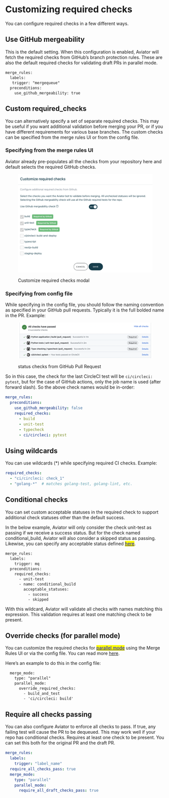# Customizing required checks

You can configure required checks in a few different ways.

## Use GitHub mergeability

This is the default setting. When this configuration is enabled, Aviator will fetch the required checks from GitHub’s branch protection rules. These are also the default required checks for validating draft PRs in parallel mode.

```
merge_rules:
  labels:
   trigger: "mergequeue"
  preconditions:
    use_github_mergeability: true
```

## Custom required\_checks

You can alternatively specify a set of separate required checks. This may be useful if you want additional validation before merging your PR, or if you have different requirements for various base branches. The custom checks can be specified from the merge rules UI or from the config file.

### Specifying from the merge rules UI

Aviator already pre-populates all the checks from your repository here and default selects the required GitHub checks.

<figure><img src="../.gitbook/assets/Screen Shot 2022-12-29 at 9.14.58 AM.png" alt=""><figcaption><p>Customize required checks modal</p></figcaption></figure>

### Specifying from config file

While specifying in the config file, you should follow the naming convention as specified in your GitHub pull requests. Typically it is the full bolded name in the PR. Example:

<figure><img src="../.gitbook/assets/Screen Shot 2023-04-17 at 9.52.06 AM.png" alt=""><figcaption><p>status checks from GitHub Pull Request</p></figcaption></figure>

So in this case, the check for the last CircleCI test will be `ci/circleci: pytest`, but for the case of GitHub actions, only the job name is used (after forward slash). So the above check names would be in-order:

```yaml
merge_rules:
  preconditions:
    use_github_mergeability: false
    required_checks:
      - build
      - unit-test
      - typecheck
      - ci/circleci: pytest
```

## Using wildcards

You can use wildcards (\*) while specifying required CI checks. Example:

```yaml
required_checks:     
  - "ci/circleci: check_1"
  - "golang-*"  # matches golang-test, golang-lint, etc.
```

## Conditional checks

You can set custom acceptable statuses in the required check to support additional check statuses other than the default success.

In the below example, Aviator will only consider the check unit-test as passing if we receive a success status. But for the check named conditional\_build, Aviator will also consider a skipped status as passing. Likewise, you can specify any acceptable status defined [<mark style="color:blue;">here</mark>](https://docs.github.com/en/rest/checks/runs#get-a-check-run).

```
merge_rules:
  labels:
    trigger: mq
  preconditions:
    required_checks:
      - unit-test
      - name: conditional_build
        acceptable_statuses:
          - success
          - skipped
```

With this wildcard, Aviator will validate all checks with names matching this expression. This validation requires at least one matching check to be present.

## Override checks (for parallel mode)

You can customize the required checks for [<mark style="color:blue;">parallel mode</mark>](concepts/parallel-mode/) using the Merge Rules UI or via the config file. You can read more [here](concepts/parallel-mode/#separate-ci-validations-for-draft-pr).

Here’s an example to do this in the config file:

```
  merge_mode:
    type: "parallel"
    parallel_mode:
      override_required_checks:
        - build_and_test
        - 'ci/circleci: build'
```

## Require all checks passing

You can also configure Aviator to enforce all checks to pass. If true, any failing test will cause the PR to be dequeued. This may work well if your repo has conditional checks. Requires at least one check to be present. You can set this both for the original PR and the draft PR.

```yaml
merge_rules:
  labels:
    trigger: "label_name"
  require_all_checks_pass: true
  merge_mode:
    type: "parallel"
    parallel_mode:
      require_all_draft_checks_pass: true

```
